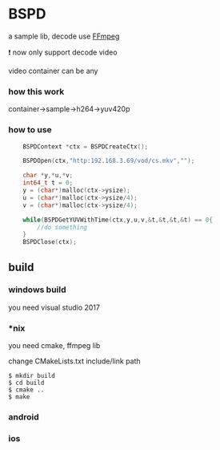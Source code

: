# BSPD

a sample lib, decode use [FFmpeg](http://ffmpeg.org/)

❗ now only support decode video 

video container can be any

### how this work
container->sample->h264->yuv420p

### how to use
```c
    BSPDContext *ctx = BSPDCreateCtx();

    BSPDOpen(ctx,"http:192.168.3.69/vod/cs.mkv","");

    char *y,*u,*v;
    int64_t t = 0;
    y = (char*)malloc(ctx->ysize);
    u = (char*)malloc(ctx->ysize/4);
    v = (char*)malloc(ctx->ysize/4);

    while(BSPDGetYUVWithTime(ctx,y,u,v,&t,&t,&t,&t) == 0{
        //do something
    }
    BSPDClose(ctx);

```
## build

### windows build
you need visual studio 2017 

### *nix 
you need cmake, ffmpeg lib

change CMakeLists.txt include/link path

```shell
$ mkdir build
$ cd build
$ cmake ..
$ make
```
### android

### ios




